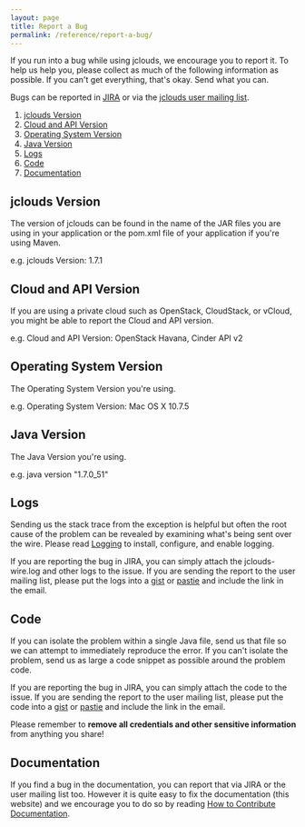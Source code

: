 ```yaml
---
layout: page
title: Report a Bug
permalink: /reference/report-a-bug/
---
```


If you run into a bug while using jclouds, we encourage you to report it. To help us help you, please collect as much of the following information as possible. If you can't get everything, that's okay. Send what you can.

Bugs can be reported in [JIRA](https://issues.apache.org/jira/browse/JCLOUDS) or via the [jclouds user mailing list](/community/).

1. [jclouds Version](#jclouds-version)
1. [Cloud and API Version](#cloud-version)
1. [Operating System Version](#os-version)
1. [Java Version](#java-version)
1. [Logs](#logs)
1. [Code](#code)
1. [Documentation](#doc)

## <a id="jclouds-version"></a>jclouds Version

The version of jclouds can be found in the name of the JAR files you are using in your application or the pom.xml file of your application if you're using Maven.

e.g. jclouds Version: 1.7.1

## <a id="cloud-version"></a>Cloud and API Version

If you are using a private cloud such as OpenStack, CloudStack, or vCloud, you might be able to report the Cloud and API version.

e.g. Cloud and API Version: OpenStack Havana, Cinder API v2

## <a id="os-version"></a>Operating System Version

The Operating System Version you're using.

e.g. Operating System Version: Mac OS X 10.7.5

## <a id="java-version"></a>Java Version

The Java Version you're using.

e.g. java version "1.7.0_51"

## <a id="logs"></a>Logs

Sending us the stack trace from the exception is helpful but often the root cause of the problem can be revealed by examining what's being sent over the wire. Please read [Logging](/reference/logging/) to install, configure, and enable logging.

If you are reporting the bug in JIRA, you can simply attach the jclouds-wire.log and other logs to the issue. If you are sending the report to the user mailing list, please put the logs into a [gist](https://gist.github.com/) or [pastie](http://pastie.org/) and include the link in the email.

## <a id="code"></a>Code

If you can isolate the problem within a single Java file, send us that file so we can attempt to immediately reproduce the error. If you can't isolate the problem, send us as large a code snippet as possible around the problem code.

If you are reporting the bug in JIRA, you can simply attach the code to the issue. If you are sending the report to the user mailing list, please put the code into a [gist](https://gist.github.com/) or [pastie](http://pastie.org/) and include the link in the email.

Please remember to __remove all credentials and other sensitive information__ from anything you share!

## <a id="doc"></a>Documentation

If you find a bug in the documentation, you can report that via JIRA or the user mailing list too. However it is quite easy to fix the documentation (this website) and we encourage you to do so by reading [How to Contribute Documentation](https://wiki.apache.org/jclouds/How%20to%20Contribute%20Documentation).
